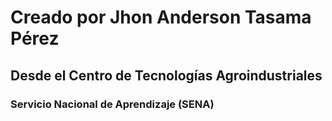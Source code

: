 # Creado por Jhon Anderson Tasama Pérez

## Desde el Centro de Tecnologías Agroindustriales

### Servicio Nacional de Aprendizaje (SENA)
